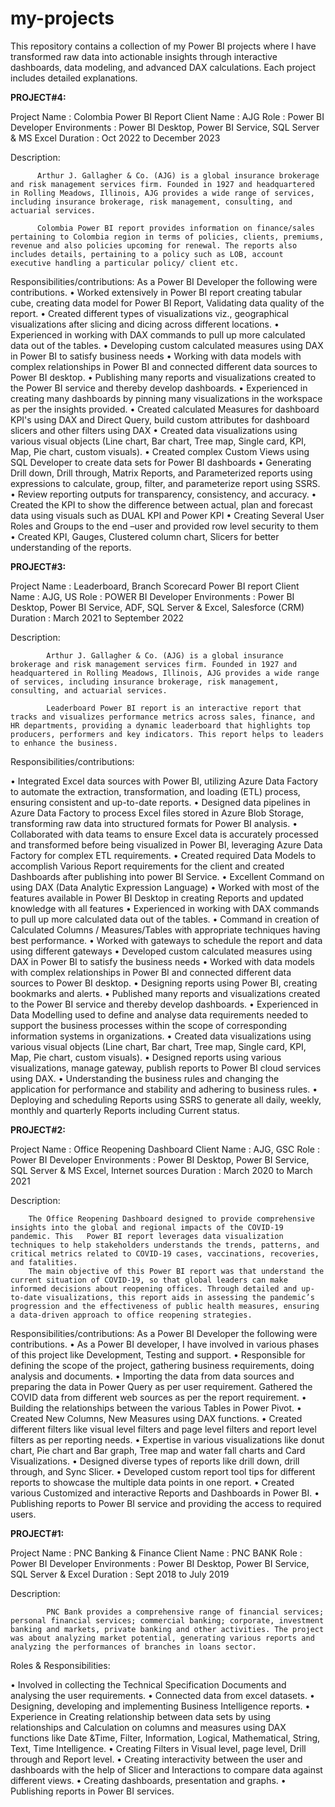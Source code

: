 # my-projects
This repository contains a collection of my Power BI projects where I have transformed raw data into actionable insights through interactive dashboards, data modeling, and advanced DAX calculations. Each project includes detailed explanations. 

**PROJECT#4:**

Project Name  : Colombia Power BI Report
Client Name   : AJG
Role	        : Power BI Developer
Environments  : Power BI Desktop, Power BI Service, SQL Server & MS Excel
Duration      : Oct 2022 to December 2023

Description:

          Arthur J. Gallagher & Co. (AJG) is a global insurance brokerage and risk management services firm. Founded in 1927 and headquartered in Rolling Meadows, Illinois, AJG provides a wide range of services, including insurance brokerage, risk management, consulting, and actuarial services. 

          Colombia Power BI report provides information on finance/sales pertaining to Colombia region in terms of policies, clients, premiums, revenue and also policies upcoming for renewal. The reports also includes details, pertaining to a policy such as LOB, account executive handling a particular policy/ client etc. 

Responsibilities/contributions: 
  As a Power BI Developer the following were contributions.
•	Worked extensively in Power BI report creating tabular cube, creating data model for Power BI Report, Validating data quality of the report.
•	Created different types of visualizations viz., geographical visualizations after slicing and dicing across different locations.
•	Experienced in working with DAX commands to pull up more calculated data out of the tables.
•	Developing custom calculated measures using DAX in Power BI to satisfy business needs
•	Working with data models with complex relationships in Power BI and connected different data sources to Power BI desktop.
•	Publishing many reports and visualizations created to the Power BI service and thereby develop dashboards.
•	Experienced in creating many dashboards by pinning many visualizations in the workspace as per the insights provided.
•	Created calculated Measures for dashboard KPI's using DAX and Direct Query, build custom attributes for dashboard slicers and other filters using DAX
•	Created data visualizations using various visual objects (Line chart, Bar chart, Tree map, Single card, KPI, Map, Pie chart, custom visuals). 
•	Created complex Custom Views using SQL Developer to create data sets for Power BI dashboards
•	Generating Drill down, Drill through, Matrix Reports, and Parameterized reports using expressions to calculate, group, filter, and parameterize report using SSRS.
•	Review reporting outputs for transparency, consistency, and accuracy.
•	Created the KPI to show the difference between actual, plan and forecast data using visuals such as DUAL KPI and Power KPI
•	Creating Several User Roles and Groups to the end –user and provided row level security to them
•	Created KPI, Gauges, Clustered column chart, Slicers for better understanding of the reports.


**PROJECT#3:**

Project Name  : Leaderboard, Branch Scorecard Power BI report
Client Name   : AJG, US
Role          : POWER BI Developer
Environments  : Power BI Desktop, Power BI Service, ADF, SQL Server & Excel, Salesforce (CRM)
Duration      : March 2021 to September 2022

Description:
            
            Arthur J. Gallagher & Co. (AJG) is a global insurance brokerage and risk management services firm. Founded in 1927 and headquartered in Rolling Meadows, Illinois, AJG provides a wide range of services, including insurance brokerage, risk management, consulting, and actuarial services. 

            Leaderboard Power BI report is an interactive report that tracks and visualizes performance metrics across sales, finance, and HR departments, providing a dynamic leaderboard that highlights top producers, performers and key indicators. This report helps to leaders to enhance the business. 

Responsibilities/contributions:

•	Integrated Excel data sources with Power BI, utilizing Azure Data Factory to automate the extraction, transformation, and loading (ETL) process, ensuring consistent and up-to-date reports.
•	Designed data pipelines in Azure Data Factory to process Excel files stored in Azure Blob Storage, transforming raw data into structured formats for Power BI analysis.
•	Collaborated with data teams to ensure Excel data is accurately processed and transformed before being visualized in Power BI, leveraging Azure Data Factory for complex ETL requirements.
•	Created required Data Models to accomplish Various Report requirements for the client and created Dashboards after publishing into power BI Service.
•	Excellent Command on using DAX (Data Analytic Expression Language)
•	Worked with most of the features available in Power BI Desktop in creating Reports and updated knowledge with all features
•	Experienced in working with DAX commands to pull up more calculated data out of the tables.
•	Command in creation of Calculated Columns / Measures/Tables with appropriate techniques having best performance.
•	Worked with gateways to schedule the report and data using different gateways
•	Developed custom calculated measures using DAX in Power BI to satisfy the business needs
•	Worked with data models with complex relationships in Power BI and connected different data sources to Power BI desktop.
•	Designing reports using Power BI, creating bookmarks and alerts.
•	Published many reports and visualizations created to the Power BI service and thereby develop dashboards.
•	Experienced in Data Modelling used to define and analyse data requirements needed to support the business processes within the scope of corresponding information systems in organizations. 
•	Created data visualizations using various visual objects (Line chart, Bar chart, Tree map, Single card, KPI, Map, Pie chart, custom visuals).
•	Designed reports using various visualizations, manage gateway, publish reports to Power BI cloud services using DAX.
•	Understanding the business rules and changing the application for performance and stability and adhering to business rules.
•	Deploying and scheduling Reports using SSRS to generate all daily, weekly, monthly and quarterly Reports including Current status.


**PROJECT#2:**

Project Name  : Office Reopening Dashboard
Client Name   : AJG, GSC
Role          : Power BI Developer
Environments  : Power BI Desktop, Power BI Service, SQL Server & MS Excel, Internet sources
Duration      : March 2020 to March 2021

Description:
        
        The Office Reopening Dashboard designed to provide comprehensive insights into the global and regional impacts of the COVID-19 pandemic. This   Power BI report leverages data visualization techniques to help stakeholders understands the trends, patterns, and critical metrics related to COVID-19 cases, vaccinations, recoveries, and fatalities. 
        The main objective of this Power BI report was that understand the current situation of COVID-19, so that global leaders can make informed decisions about reopening offices. Through detailed and up-to-date visualizations, this report aids in assessing the pandemic’s progression and the effectiveness of public health measures, ensuring a data-driven approach to office reopening strategies. 

Responsibilities/contributions: As a Power BI Developer the following were contributions.
•	As a Power BI developer, I have involved in various phases of this project like Development, Testing and support.
•	Responsible for defining the scope of the project, gathering business requirements, doing analysis and documents.
•	Importing the data from data sources and preparing the data in Power Query as per user requirement. Gathered the COVID data from different web sources as per the report requirement.
•	Building the relationships between the various Tables in Power Pivot.
•	Created New Columns, New Measures using DAX functions.
•	Created different filters like visual level filters and page level filters and report level filters as per reporting needs.
•	Expertise in various visualizations like donut chart, Pie chart and Bar graph, Tree map and water fall charts and Card Visualizations.
•	Designed diverse types of reports like drill down, drill through, and Sync Slicer.
•	Developed custom report tool tips for different reports to showcase the multiple data points in one report.
•	Created various Customized and interactive Reports and Dashboards in Power BI.
•	Publishing reports to Power BI service and providing the access to required users.

**PROJECT#1:**

Project Name  : PNC Banking & Finance
Client Name   : PNC BANK
Role          : Power BI Developer
Environments  : Power BI Desktop, Power BI Service, SQL Server & Excel
Duration      : Sept 2018 to July 2019

Description:
           
            PNC Bank provides a comprehensive range of financial services; personal financial services; commercial banking; corporate, investment banking and markets, private banking and other activities. The project was about analyzing market potential, generating various reports and analyzing the performances of branches in loans sector.

Roles & Responsibilities:

•	Involved in collecting the Technical Specification Documents and analysing the user requirements. 
•	Connected data from excel datasets.
•	Designing, developing and implementing Business Intelligence reports.
•	Experience in Creating relationship between data sets by using relationships and Calculation on columns and measures using DAX functions like Date &Time, Filter, Information, Logical, Mathematical, String, Text, Time Intelligence.
•	Creating Filters in Visual level, page level, Drill through and Report level.
•	Creating interactivity between the user and dashboards with the help of Slicer and Interactions to compare data against different views.
•	Creating dashboards, presentation and graphs.
•	Publishing reports in Power BI services.
